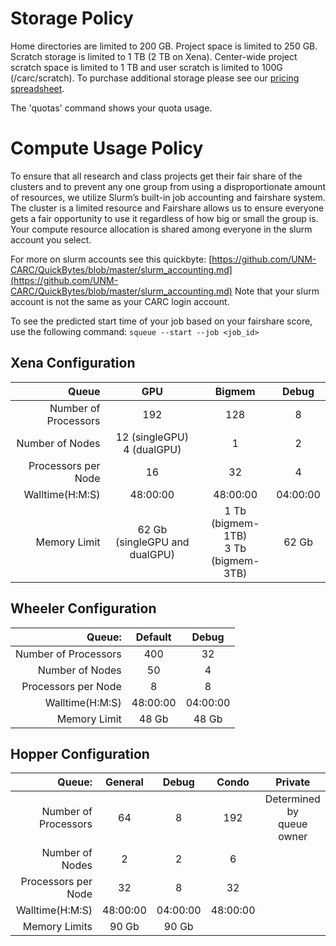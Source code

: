 # Storage Policy

Home directories are limited to 200 GB. Project space is limited to 250 GB. Scratch storage is limited to 1 TB (2 TB on Xena). Center-wide project scratch space is limited to 1 TB and user scratch is limited to 100G (/carc/scratch). To purchase additional storage please see our [pricing spreadsheet](https://carc.unm.edu/research/premium-research-computing-services.html).

The 'quotas' command shows your quota usage.

# Compute Usage Policy

To ensure that all research and class projects get their fair share of the clusters and to prevent any one group from using a disproportionate amount of resources, we utilize Slurm’s built-in job accounting and fairshare system.
The cluster is a limited resource and Fairshare allows us to ensure everyone gets a fair opportunity to use it regardless of how big or small the group is.
Your compute resource allocation is shared among everyone in the slurm account you select. 

For more on slurm accounts see this quickbyte: [https://github.com/UNM-CARC/QuickBytes/blob/master/slurm_accounting.md](https://github.com/UNM-CARC/QuickBytes/blob/master/slurm_accounting.md)
Note that your slurm account is not the same as your CARC login account.

To see the predicted start time of your job based on your fairshare score, use the following command:
`squeue --start --job <job_id>`

## Xena Configuration

| Queue                | GPU                             | Bigmem                                | Debug    |
|---:                  |:---:                            |:---:                                  |:---:     |
| Number of Processors | 192                             | 128                                   | 8        |
| Number of Nodes      | 12 (singleGPU) <br> 4 (dualGPU) | 1                                     | 2        |
| Processors per Node  | 16                              | 32                                    | 4        |
| Walltime(H:M:S)      | 48:00:00                        | 48:00:00                              | 04:00:00 |
| Memory Limit         | 62 Gb (singleGPU and dualGPU)   | 1 Tb (bigmem-1TB)<br>3 Tb (bigmem-3TB)| 62 Gb    |


## Wheeler Configuration


|                Queue: |   Default  |    Debug   |
|----------------------:|:----------:|:----------:|
| Number of Processors  |     400    |     32     |
|      Number of Nodes  |     50     |      4     |
|   Processors per Node |      8     |      8     |
|       Walltime(H:M:S) |  48:00:00  |  04:00:00  |
|         Memory Limit  |    48 Gb   |    48 Gb   |


## Hopper Configuration


|                Queue: |   General  |    Debug   | Condo    | Private |
|----------------------:|:----------:|:----------:| :---:    | :---:   |
| Number of Processors  |     64     |     8      | 192      | Determined by <br> queue owner |
|      Number of Nodes  |     2      |      2     | 6        |  |
|   Processors per Node |    32      |      8     | 32       |  |
|       Walltime(H:M:S) |  48:00:00  |  04:00:00  | 48:00:00 |  |
|        Memory Limits  |    90 Gb   |    90 Gb   |          |  |
